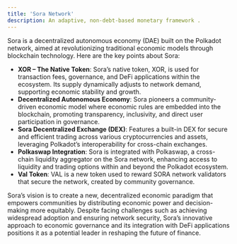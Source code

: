 ```yaml
---
title: 'Sora Network'
description: An adaptive, non-debt-based monetary framework .
---
```


Sora is a decentralized autonomous economy (DAE) built on the Polkadot network, aimed at revolutionizing traditional economic models through blockchain technology. Here are the key points about Sora:

- **XOR – The Native Token**: Sora’s native token, XOR, is used for transaction fees, governance, and DeFi applications within the ecosystem. Its supply dynamically adjusts to network demand, supporting economic stability and growth.
- **Decentralized Autonomous Economy**: Sora pioneers a community-driven economic model where economic rules are embedded into the blockchain, promoting transparency, inclusivity, and direct user participation in governance.
- **Sora Decentralized Exchange (DEX)**: Features a built-in DEX for secure and efficient trading across various cryptocurrencies and assets, leveraging Polkadot’s interoperability for cross-chain exchanges.
- **Polkaswap Integration**: Sora is integrated with Polkaswap, a cross-chain liquidity aggregator on the Sora network, enhancing access to liquidity and trading options within and beyond the Polkadot ecosystem.
- **Val Token**: VAL is a new token used to reward SORA network validators that secure the network, created by community governance.

Sora’s vision is to create a new, decentralized economic paradigm that empowers communities by distributing economic power and decision-making more equitably. Despite facing challenges such as achieving widespread adoption and ensuring network security, Sora’s innovative approach to economic governance and its integration with DeFi applications positions it as a potential leader in reshaping the future of finance.
